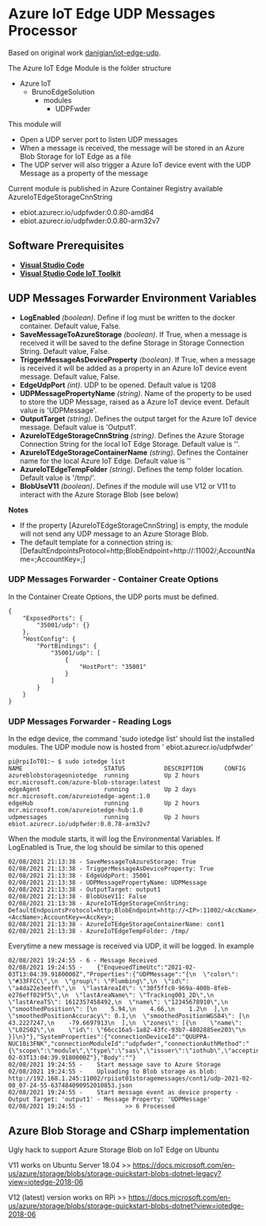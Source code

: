 # Azure IoT Edge UDP Messages Processor #

Based on original work [danigian/iot-edge-udp](https://github.com/danigian/iot-edge-udp).

The Azure IoT Edge Module is the folder structure

- Azure IoT
	- BrunoEdgeSolution
		- modules
			- UDPFwder

This module will

  - Open a UDP server port to listen UDP messages
  - When a message is received, the message will be stored in an Azure Blob Storage for IoT Edge as a file
  - The UDP server will also trigger a Azure IoT device event with the UDP Message as a property of the message

Current module is published in Azure Container Registry available AzureIoTEdgeStorageCnnString

- ebiot.azurecr.io/udpfwder:0.0.80-amd64
- ebiot.azurecr.io/udpfwder:0.0.80-arm32v7


## Software Prerequisites ##

- [**Visual Studio Code**](https://code.visualstudio.com/)
- [**Visual Studio Code IoT Toolkit**](https://github.com/microsoft/vscode-azure-iot-toolkit)

## UDP Messages Forwarder Environment Variables ##

- **LogEnabled** *(boolean)*. Define if log must be written to the docker container. Default value, False.
- **SaveMessageToAzureStorage** *(boolean)*. If True, when a message is received it will be saved to the define Storage in Storage Connection String. Default value, False.
- **TriggerMessageAsDeviceProperty** *(boolean)*. If True, when a message is received it will be added as a property in an Azure IoT device event message. Default value, False.
- **EdgeUdpPort** *(int)*. UDP to be opened. Default value is 1208
- **UDPMessagePropertyName** *(string)*. Name of the property to be used to store the UDP Message, raised as a Azure IoT device event. Default value is 'UDPMessage'.
- **OutputTarget** *(string)*. Defines the output target for the Azure IoT device message. Default value is 'Output1'.
- **AzureIoTEdgeStorageCnnString** *(string)*. Defines the Azure Storage Connection String for the local IoT Edge Storage. Default value is ''. 
- **AzureIoTEdgeStorageContainerName** *(string)*. Defines the Container name for the local Azure IoT Edge. Default value is ''
- **AzureIoTEdgeTempFolder** *(string)*. Defines the temp folder location. Default value is '/tmp/'. 
- **BlobUseV11** *(boolean)*. Defines if the module will use V12 or V11 to interact with the Azure Storage Blob (see below)

**Notes**

- If the property [AzureIoTEdgeStorageCnnString] is empty, the module will not send any UDP message to an Azure Storage Blob.
- The default template for a connection string is: [DefaultEndpointsProtocol=http;BlobEndpoint=http://<IoTEdge device IP>:11002/<account name>;AccountName=<account name>;AccountKey=<account key>;]


### UDP Messages Forwarder - Container Create Options ###

In the Container Create Options, the UDP ports must be defined.

	{
		"ExposedPorts": {
			"35001/udp": {}
		},
		"HostConfig": {
			"PortBindings": {
				"35001/udp": [
					{
						"HostPort": "35001"
					}
				]
			}
		}
	}

### UDP Messages Forwarder - Reading Logs ###

In the edge device, the command 'sudo iotedge list' should list the installed modules. The UDP module now is hosted from ' ebiot.azurecr.io/udpfwder'

	pi@rpiIoT01:~ $ sudo iotedge list
	NAME                       STATUS           DESCRIPTION      CONFIG
	azureblobstorageoniotedge  running          Up 2 hours       mcr.microsoft.com/azure-blob-storage:latest
	edgeAgent                  running          Up 2 days        mcr.microsoft.com/azureiotedge-agent:1.0
	edgeHub                    running          Up 2 hours       mcr.microsoft.com/azureiotedge-hub:1.0
	udpmessages                running          Up 2 hours       ebiot.azurecr.io/udpfwder:0.0.78-arm32v7

When the module starts, it will log the Environmental Variables. If LogEnabled is True, the log should be similar to this opened

	02/08/2021 21:13:38 - SaveMessageToAzureStorage: True
	02/08/2021 21:13:38 - TriggerMessageAsDeviceProperty: True
	02/08/2021 21:13:38 - EdgeUdpPort: 35001
	02/08/2021 21:13:38 - UDPMessagePropertyName: UDPMessage
	02/08/2021 21:13:38 - OutputTarget: output1
	02/08/2021 21:13:38 - BlobUseV11: False
	02/08/2021 21:13:38 - AzureIoTEdgeStorageCnnString: DefaultEndpointsProtocol=http;BlobEndpoint=http://<IP>:11002/<AccName>;AccountName=<AccName>;AccountKey=<AccKey>;
	02/08/2021 21:13:38 - AzureIoTEdgeStorageContainerName: cont1
	02/08/2021 21:13:38 - AzureIoTEdgeTempFolder: /tmp/

Everytime a new message is received via UDP, it will be logged. In example

	02/08/2021 19:24:55 - 6 - Message Received
	02/08/2021 19:24:55 -    {"EnqueuedTimeUtc":"2021-02-03T13:04:39.9180000Z","Properties":{"UDPMessage":"{\n  \"color\": \"#33FFCC\",\n  \"group\": \"Plumbing\",\n  \"id\": \"a4da22e3eeff\",\n  \"lastAreaId\": \"30f5ffc0-969a-400b-8feb-e276eff029f5\",\n  \"lastAreaName\": \"Tracking001_2D\",\n  \"lastAreaTS\": 1612357458492,\n  \"name\": \"12345678910\",\n  \"smoothedPosition\": [\n    5.94,\n    4.66,\n    1.2\n  ],\n  \"smoothedPositionAccuracy\": 0.1,\n  \"smoothedPositionWGS84\": [\n    43.2227247,\n    -79.6697913\n  ],\n  \"zones\": [{\n    \"name\": \"L02S02\",\n    \"id\": \"66cc16a5-1a82-43fc-93b7-4802885ee203\"\n  }]\n}"},"SystemProperties":{"connectionDeviceId":"QUUPPA-NUC10i3FNK","connectionModuleId":"udpfwder","connectionAuthMethod":"{\"scope\":\"module\",\"type\":\"sas\",\"issuer\":\"iothub\",\"acceptingIpFilterRule\":null}","connectionDeviceGenerationId":"637477934251502925","enqueuedTime":"2021-02-03T13:04:39.9180000Z"},"Body":""}
	02/08/2021 19:24:55 -    Start message save to Azure Storage
	02/08/2021 19:24:55 -    Uploading to Blob storage as blob: http://192.168.1.245:11002/rpiiot01storagemessages/cont1/udp-2021-02-08_07-24-55-637484090952010853.json
	02/08/2021 19:24:55 -    Start message event as device property - Output Target: 'output1' - Message Property: 'UDPMessage'
	02/08/2021 19:24:55 -            >> 6 Processed

## Azure Blob Storage and CSharp implementation ##

Ugly hack to support Azure Storage Blob on IoT Edge on Ubuntu

V11 works on Ubuntu Server 18.04 >> https://docs.microsoft.com/en-us/azure/storage/blobs/storage-quickstart-blobs-dotnet-legacy?view=iotedge-2018-06

V12 (latest) version works on RPi >> https://docs.microsoft.com/en-us/azure/storage/blobs/storage-quickstart-blobs-dotnet?view=iotedge-2018-06
